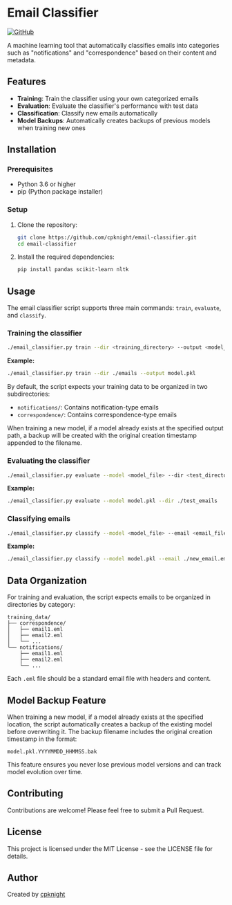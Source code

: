 # Email Classifier

[![GitHub](https://img.shields.io/github/license/cpknight/email-classifier)](https://github.com/cpknight/email-classifier/blob/main/LICENSE)

A machine learning tool that automatically classifies emails into categories such as "notifications" and "correspondence" based on their content and metadata.

## Features

- **Training**: Train the classifier using your own categorized emails
- **Evaluation**: Evaluate the classifier's performance with test data
- **Classification**: Classify new emails automatically
- **Model Backups**: Automatically creates backups of previous models when training new ones

## Installation

### Prerequisites

- Python 3.6 or higher
- pip (Python package installer)

### Setup

1. Clone the repository:
   ```bash
   git clone https://github.com/cpknight/email-classifier.git
   cd email-classifier
   ```

2. Install the required dependencies:
   ```bash
   pip install pandas scikit-learn nltk
   ```

## Usage

The email classifier script supports three main commands: `train`, `evaluate`, and `classify`.

### Training the classifier

```bash
./email_classifier.py train --dir <training_directory> --output <model_file>
```

**Example:**
```bash
./email_classifier.py train --dir ./emails --output model.pkl
```

By default, the script expects your training data to be organized in two subdirectories:
- `notifications/`: Contains notification-type emails
- `correspondence/`: Contains correspondence-type emails

When training a new model, if a model already exists at the specified output path, a backup will be created with the original creation timestamp appended to the filename.

### Evaluating the classifier

```bash
./email_classifier.py evaluate --model <model_file> --dir <test_directory>
```

**Example:**
```bash
./email_classifier.py evaluate --model model.pkl --dir ./test_emails
```

### Classifying emails

```bash
./email_classifier.py classify --model <model_file> --email <email_file>
```

**Example:**
```bash
./email_classifier.py classify --model model.pkl --email ./new_email.eml
```

## Data Organization

For training and evaluation, the script expects emails to be organized in directories by category:

```
training_data/
├── correspondence/
│   ├── email1.eml
│   ├── email2.eml
│   └── ...
└── notifications/
    ├── email1.eml
    ├── email2.eml
    └── ...
```

Each `.eml` file should be a standard email file with headers and content.

## Model Backup Feature

When training a new model, if a model already exists at the specified location, the script automatically creates a backup of the existing model before overwriting it. The backup filename includes the original creation timestamp in the format:

```
model.pkl.YYYYMMDD_HHMMSS.bak
```

This feature ensures you never lose previous model versions and can track model evolution over time.

## Contributing

Contributions are welcome! Please feel free to submit a Pull Request.

## License

This project is licensed under the MIT License - see the LICENSE file for details.

## Author

Created by [cpknight](https://github.com/cpknight)

